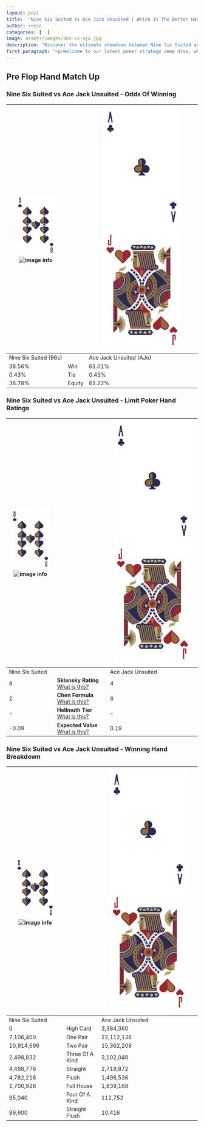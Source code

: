 ```yaml
---
layout: post
title:  "Nine Six Suited Vs Ace Jack Unsuited | Which Is The Better Hand In Poker? A Complete Guide"
author: reece
categories: [  ]
image: assets/images/96s-vs-ajo.jpg
description: "Discover the ultimate showdown between Nine Six Suited and Ace Jack Unsuited in poker! Uncover the odds, strategies, and scenarios where one hand triumphs over the other. Get ready to up your poker game with this thrilling analysis."
first_paragraph: "<p>Welcome to our latest poker strategy deep dive, where we're pitting two distinct hands against each other in a high-stakes showdown: Nine Six Suited vs Ace Jack Unsuited.</p><p>In the dynamic world of poker, every decision counts, and knowing which hand holds the upper hand is key to your success at the table.</p><p>In this article, we'll dissect these two hands, explore the scenarios where one dominates the other, and equip you with the knowledge to make strategic choices that can tip the odds in your favor.</p><p>Get ready to unravel the intriguing dynamics of these poker hands and elevate your game to new heights.</p>"
---
```




[comment]: # (sp0)

## Pre Flop Hand Match Up

<div class="table hand-ratings" markdown="1"> 



### Nine Six Suited vs Ace Jack Unsuited - Odds Of Winning


    
| ![image info](assets/images/hand1/9.png) ![image info](assets/images/hand1/6s.png) |  | ![image info](assets/images/hand2/A.png) ![image info](assets/images/hand2/Jo.png) |
| -------- | -------- | -------- |
| Nine Six Suited (96s) |  | Ace Jack Unsuited (AJo) |
| 38.56% | Win | 61.01% |
| 0.43% | Tie | 0.43% |
| 38.78% | Equity | 61.22% |




[comment]: # (sp1)



### Nine Six Suited vs Ace Jack Unsuited - Limit Poker Hand Ratings


    
| ![image info](assets/images/hand1/9.png) ![image info](assets/images/hand1/6s.png) |  | ![image info](assets/images/hand2/A.png) ![image info](assets/images/hand2/Jo.png) |
| -------- | -------- | -------- |
| Nine Six Suited |  | Ace Jack Unsuited |
| 8 | **Sklansky Rating** [What is this?](/sklansky-rating-explained) | 4 |
| 2 | **Chen Formula** [What is this?](/chen-formula-explained) | 8 |
| - | **Hellmuth Tier** [What is this?](/Hellmuth-tier-explained) | - |
| -0.09 | **Expected Value** [What is this?](/expected-value-explained) | 0.19 |




[comment]: # (sp2)



### Nine Six Suited vs Ace Jack Unsuited - Winning Hand Breakdown


    
| ![image info](assets/images/hand1/9.png) ![image info](assets/images/hand1/6s.png) |  | ![image info](assets/images/hand2/A.png) ![image info](assets/images/hand2/Jo.png) |
| -------- | -------- | -------- |
| Nine Six Suited |  | Ace Jack Unsuited |
| 0 | High Card | 3,384,360 |
| 7,106,400 | One Pair | 22,112,136 |
| 10,914,696 | Two Pair | 15,362,208 |
| 2,498,832 | Three Of A Kind | 3,102,048 |
| 4,498,776 | Straight | 2,719,872 |
| 4,782,216 | Flush | 1,498,536 |
| 1,700,928 | Full House | 1,839,168 |
| 95,040 | Four Of A Kind | 112,752 |
| 99,600 | Straight Flush | 10,416 |




[comment]: # (sp3)



</div>

[comment]: # (sp4)



[comment]: # (sp5)

